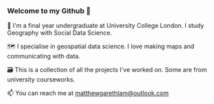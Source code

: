 ### Welcome to my Github 👋
🌱 I'm a final year undergraduate at University College London. I study Geography with Social Data Science. 

🗺 I specialise in geospatial data science. I love making maps and communicating with data.

🗃 This is a collection of all the projects I've worked on. Some are from university courseworks. 

📫 You can reach me at matthewgarethlam@outlook.com 



<!--
**matthewgarethlam/matthewgarethlam** is a ✨ _special_ ✨ repository because its `README.md` (this file) appears on your GitHub profile.

Here are some ideas to get you started:

- 🔭 I’m currently working on ...
- 🌱 I’m currently learning ...
- 👯 I’m looking to collaborate on ...
- 🤔 I’m looking for help with ...
- 💬 Ask me about ...
- 📫 How to reach me: ...
- 😄 Pronouns: ...
- ⚡ Fun fact: ...
-->
